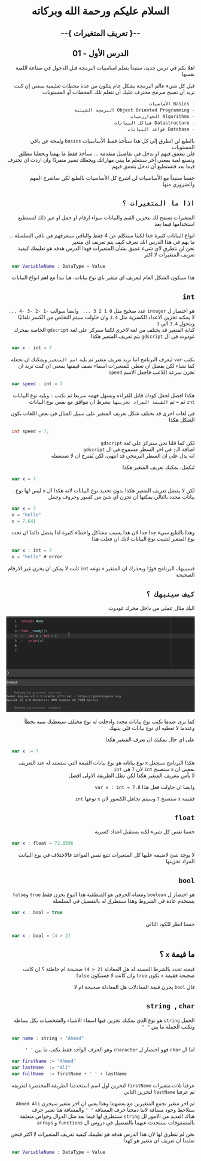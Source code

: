 <div dir = rtl>

<div align = "center">

# السلام عليكم ورحمة الله وبركاته
## --{ تعريف المتغيرات }--
## الدرس الأول - 01
</div>

اهلا بكم في درس جديد،
سنبدأ بتعلم اساسيات البرمجة قبل الدخول في صناعة اللعبة نفسها 

قبل كل شيء عالم البرمجة بشكل عام 
يتكون من عدة محطات تعليمية
بمعنى إن كنت تريد أن تصبح مبرمج محترف عليك أن تتعلم تلك المحطات أو المستويات
```swift
- Basics الأساسيات
- Object Oriented Programming البرمجة الشيئية
- Algorithms الخوارزميات
- Datastructure هياكل البيانات
- Database قواعد البيانات
```
بالطبع لن اتطرق إلى كل هذا
سنأخذ فقط الأساسيات `basics` ولمحة عن باقي المستويات   
فلن نتعمق فيهم او ندخل في تفاصيل متقدمة ... سنأخذ فقط ما يهمنا ويجعلنا ننطلق ونصنع لعبة
بمعني آخر سنتعلم ما يبني مهاراتك ويجعلك تسير منفردًا
وان اردت ان تحترف فيما بعد فتستطيع أن تدخل بتعمق فيهم

حسنا سنبدأ مع الأساسيات
لن اشرح كل الأساسيات بالطبع
لكن ساشرح المهم والضروري منها 
## ` اذا ما المتغيرات ؟ `
المتغيرات تسمح لك بتخزين القيم والبيانات سواء ارقام او جمل او غير ذلك لتستطيع استخدامها فيما 
بعد

انواع البيانات كثيرة جدا لكننا سنتكلم عن 4 فقط 
والباقي سنعرفهم في باقي السلسلة .. ما يهم في هذا الدرس انك تعرف كيف يتم تعريف اي متغير  
نحن لن نتطرق لاي شيء عميق بشأن المتغيرات فهذا الدرس هدفه هو تعليمك كيفية تعريف المتغيرات لا 
اكثر 
<div dir = ltr>

```swift
  var VariableName : DataType = Value
```
</div>
هذا سيكون الشكل العام لتعريف اي متغير باي نوع بيانات، هيا نبدأ مع اهم انواع البيانات

## ` int `
هو اختصار ل `integer` عدد صحيح مثل `0 1 2 3 ... ` وايضا سوالب `-1 -2 -3 -4 ...`  
 لا يمكنه تخزين الاعداد الكسرية مثل `3.4` وان حاولت سيتم التخلص من الكسر تلقائيًا ويتحول `3.4` الى `3`  
كتابة المتغير قد يختلف من لغة لاخرى لكننا سنركز على لغة `gdscript` الخاصة بمحرك غودوت
في ال `gdscript` يتم تعريف المتغير هكذا 

<div dir = ltr>

```swift
  var x : int = 7
```
</div>

نكتب `var` ليعرف البرنامج اننا نريد تعريف متغير
ثم يليه `اسم المتغير` ويمكنك ان تجعله كما تشاء
لكن يفضل ان تعطي للمتغيرات اسماء تصف قيمتها 
بمعنى ان كنت تريد ان تخزن سرعة اللاعب فاجعل الاسم `speed` 

<div dir = ltr>

```swift
  var speed : int = 7
```
</div>

هكذا افضل لجعل كودك قابل للقراءه ويسهل فهمه سريعا
ثم تكتب `:` ويليه نوع البيانات `int` ثم `=` ثم `القيمة المراد تخزينها` بشرط ان تتوافق مع نفس نوع البيانات

في لغات اخرى قد يختلف شكل تعريف المتغير
على سبيل المثال في بعض اللغات يكون الشكل هكذا

<div dir = ltr>

```c++
  int speed = 7;
```
</div>

لكن كما قلنا نحن سنركز على لغة `gdscript`  
 اضافة الـ`;` في اخر السطر مسموح في ال `gdscript`  
 انه يدل على ان السطر البرمجي قد انتهى، لكن يُقترح ان لا تستعمله

لنكمل، يمكنك تعريف المتغير هكذا

<div dir = ltr>

```swift
  var x = 7
```
</div>

لكن لا يفضل تعريف المتغير هكذا بدون تحديد نوع البيانات 
لانه هكذا ال `x` ليس لها نوع بيانات محدد بالتالي
يمكنها ان تخزن اي شئ من كسور وحروف وجمل


<div dir = ltr>

```swift
  var x = 7
  x = "hello"
  x = 7.641
```
</div>

وهذا بالطبع سيء جدا جدا لان هذا يسبب مشاكل واخطاء كثيرة
لذا يفضل دائما ان تحدد نوع المتغير لتثبيت نوع البيانات
لانك ان فعلت هذا

<div dir = ltr>

```swift
  var x : int = 7
  x = "hello" # error
```
</div>

فسينبهك البرنامج فورًا ويحذرك ان المتغير `x` نوعه `int` ثابت 
لا يمكن ان يخزن غير الارقام الصحيحة

## `كيف سينبهك ؟`
اليك مثال عملي من داخل محرك غودوت

<div align = "center">

![](Images/1.gif)

</div>

كما ترى عندما تكتب نوع بيانات محدد وادخلت له نوع مختلف سيعطيك تنبيه بخطأ  
وعندما لا تعطيه اي نوع بيانات فلن ينبهك

على اي حال يمكنك ان تعرف المتغير هكذا

<div dir = ltr>

```swift
  var x := 7
```
</div>

هكذا  البرنامج سيجعل  `x` نوع بياناته هو نوع بيانات القيمة التى ستسند له عند التعريف
بمعني ان `x` ستصبح `int` لان `7` هي `int`  
لا بأس بتعريف المتغير هكذا لكن تظل الطريقة الاولى افضل 

وايضا ان حاولت فعل هذا `var x : int = 7.8`

فقيمة `x` ستصبح `7` وسيتم تجاهل الكسور لان `x` نوعها `int`

## `float`
 حسنا نفس كل شىء لكنه يستقبل اعداد كسرية


<div dir = ltr>

```swift
  var x : float = 72.8596
``` 
</div>

لا يوجد شئ لاضيفه عليها 
كل المتغيرات تتبع نفس القواعد فالاختلاف في نوع البيانت المراد تخزينها 

## `bool`
هو اختصار  ل `boolean`
 ومعناه الحرفي هو المنطقية
هذا النوع يخزن فقط `true` و`false`  
يستخدم عادة في الشروط وهذا سنتطرق له بالتفصيل في السلسلة 

<div dir = ltr>

```swift
  var x : bool = true
```
</div>

حسنا انظر للكود التالي 

<div dir = ltr>

```swift
  var x : bool = (4 > 2)
```
</div>

## ما قيمة `x` ؟   
قيمته تحدد بالشرط المسند له هل المعادلة `(2 < 4)` صحيحة ام خاطئة ؟ 
ان كانت صحيحة فقيمة `x` تكون `true` وان كانت لا فستكون `false`

فال `bool` يخزن قيمة المعادلات هل المعادلة صحيحة ام لا

## `string `, `char`
الجمل `string` هو نوع الذي يمكنك تخزين فيها اسماء الاشياء والشخصيات بكل بساطة
وتكتب الجملة ما بين ` " " `

<div dir = ltr>

```swift
  var name : string = "Ahmed"
```
</div>

اما ال `char` فهو اختصار ل `character` وهو الحرف الواحد فقط
يكتب ما بين ` ' ' `

<div dir = ltr>

```swift
  var firstName := "Ahmed"
  var lastName  := "Ali"
  var fullName  := firstName + ' ' + lastName
```
</div>

عرفنا ثلاث متغيرات `firstName` لتخزين اول اسم 
استخدمنا الطريقة المختصرة لتعريفه ثم عرفنا  `lastName`  لتخزين التاني

ثم اخر متغير نجمع المتغيرين مع بعضهما وهذا يعني ان اخر متغير سيخزن
`Ahmed Ali` ستلاحظ وجود مسافة لاننا دمجنا حرف المسافة `' '` والمسافة هنا تعتبر حرف  
  هناك العديد من الامور لل `string` سنتطرق لها فيما بعد مثل الدوال وخواص متعلقة بالمصفوفات 
سنتحدث عنهما بالتفصيل في دروس ال `functions` و `arrays`

نحن لم نتطرق لها لان هذا الدرس هدفه هو تعليمك كيفية تعريف المتغيرات لا اكثر 
فنحن تعلمنا ان تعريف اي متغير هو كهذا 


<div dir = ltr>

```swift
  var VariableName : DataType = Value
```

</div>
</div>
